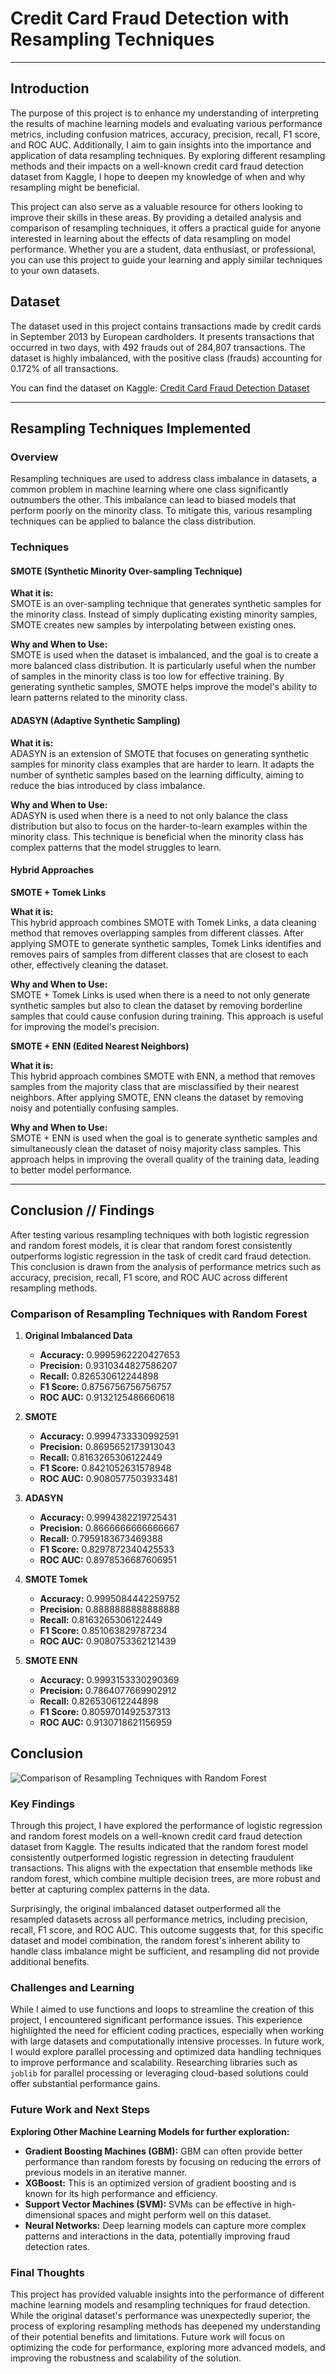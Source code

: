 # Credit Card Fraud Detection with Resampling Techniques

---



## Introduction

The purpose of this project is to enhance my understanding of interpreting the results of machine learning models and evaluating various performance metrics, including confusion matrices, accuracy, precision, recall, F1 score, and ROC AUC. Additionally, I aim to gain insights into the importance and application of data resampling techniques. By exploring different resampling methods and their impacts on a well-known credit card fraud detection dataset from Kaggle, I hope to deepen my knowledge of when and why resampling might be beneficial.

This project can also serve as a valuable resource for others looking to improve their skills in these areas. By providing a detailed analysis and comparison of resampling techniques, it offers a practical guide for anyone interested in learning about the effects of data resampling on model performance. Whether you are a student, data enthusiast, or professional, you can use this project to guide your learning and apply similar techniques to your own datasets.




## Dataset


The dataset used in this project contains transactions made by credit cards in September 2013 by European cardholders. It presents transactions that occurred in two days, with 492 frauds out of 284,807 transactions. The dataset is highly imbalanced, with the positive class (frauds) accounting for 0.172% of all transactions.

You can find the dataset on Kaggle: [Credit Card Fraud Detection Dataset](https://www.kaggle.com/datasets/mlg-ulb/creditcardfraud)

---

## Resampling Techniques Implemented

### Overview

Resampling techniques are used to address class imbalance in datasets, a common problem in machine learning where one class significantly outnumbers the other. This imbalance can lead to biased models that perform poorly on the minority class. To mitigate this, various resampling techniques can be applied to balance the class distribution.

### Techniques

#### SMOTE (Synthetic Minority Over-sampling Technique)

**What it is:**  
SMOTE is an over-sampling technique that generates synthetic samples for the minority class. Instead of simply duplicating existing minority samples, SMOTE creates new samples by interpolating between existing ones.

**Why and When to Use:**  
SMOTE is used when the dataset is imbalanced, and the goal is to create a more balanced class distribution. It is particularly useful when the number of samples in the minority class is too low for effective training. By generating synthetic samples, SMOTE helps improve the model's ability to learn patterns related to the minority class.

#### ADASYN (Adaptive Synthetic Sampling)

**What it is:**  
ADASYN is an extension of SMOTE that focuses on generating synthetic samples for minority class examples that are harder to learn. It adapts the number of synthetic samples based on the learning difficulty, aiming to reduce the bias introduced by class imbalance.

**Why and When to Use:**  
ADASYN is used when there is a need to not only balance the class distribution but also to focus on the harder-to-learn examples within the minority class. This technique is beneficial when the minority class has complex patterns that the model struggles to learn.

#### Hybrid Approaches

**SMOTE + Tomek Links**

**What it is:**  
This hybrid approach combines SMOTE with Tomek Links, a data cleaning method that removes overlapping samples from different classes. After applying SMOTE to generate synthetic samples, Tomek Links identifies and removes pairs of samples from different classes that are closest to each other, effectively cleaning the dataset.

**Why and When to Use:**  
SMOTE + Tomek Links is used when there is a need to not only generate synthetic samples but also to clean the dataset by removing borderline samples that could cause confusion during training. This approach is useful for improving the model's precision.

**SMOTE + ENN (Edited Nearest Neighbors)**

**What it is:**  
This hybrid approach combines SMOTE with ENN, a method that removes samples from the majority class that are misclassified by their nearest neighbors. After applying SMOTE, ENN cleans the dataset by removing noisy and potentially confusing samples.

**Why and When to Use:**  
SMOTE + ENN is used when the goal is to generate synthetic samples and simultaneously clean the dataset of noisy majority class samples. This approach helps in improving the overall quality of the training data, leading to better model performance.

---

## Conclusion // Findings

After testing various resampling techniques with both logistic regression and random forest models, it is clear that random forest consistently outperforms logistic regression in the task of credit card fraud detection. This conclusion is drawn from the analysis of performance metrics such as accuracy, precision, recall, F1 score, and ROC AUC across different resampling methods.

### Comparison of Resampling Techniques with Random Forest

1. **Original Imbalanced Data**
    - **Accuracy:** 0.9995962220427653
    - **Precision:** 0.9310344827586207
    - **Recall:** 0.826530612244898
    - **F1 Score:** 0.8756756756756757
    - **ROC AUC:** 0.9132125486660618

2. **SMOTE**
    - **Accuracy:** 0.9994733330992591
    - **Precision:** 0.8695652173913043
    - **Recall:** 0.8163265306122449
    - **F1 Score:** 0.8421052631578948
    - **ROC AUC:** 0.9080577503933481

3. **ADASYN**
    - **Accuracy:** 0.9994382219725431
    - **Precision:** 0.8666666666666667
    - **Recall:** 0.7959183673469388
    - **F1 Score:** 0.8297872340425533
    - **ROC AUC:** 0.8978536687606951

4. **SMOTE Tomek**
    - **Accuracy:** 0.9995084442259752
    - **Precision:** 0.8888888888888888
    - **Recall:** 0.8163265306122449
    - **F1 Score:** 0.851063829787234
    - **ROC AUC:** 0.9080753362121439

5. **SMOTE ENN**
    - **Accuracy:** 0.9993153330290369
    - **Precision:** 0.7864077669902912
    - **Recall:** 0.826530612244898
    - **F1 Score:** 0.8059701492537313
    - **ROC AUC:** 0.9130718621156959

## Conclusion

![Comparison of Resampling Techniques with Random Forest](resampling_techniques_comparison.png)

### Key Findings

Through this project, I have explored the performance of logistic regression and random forest models on a well-known credit card fraud detection dataset from Kaggle. The results indicated that the random forest model consistently outperformed logistic regression in detecting fraudulent transactions. This aligns with the expectation that ensemble methods like random forest, which combine multiple decision trees, are more robust and better at capturing complex patterns in the data.

Surprisingly, the original imbalanced dataset outperformed all the resampled datasets across all performance metrics, including precision, recall, F1 score, and ROC AUC. This outcome suggests that, for this specific dataset and model combination, the random forest's inherent ability to handle class imbalance might be sufficient, and resampling did not provide additional benefits.

### Challenges and Learning

While I aimed to use functions and loops to streamline the creation of this project, I encountered significant performance issues. This experience highlighted the need for efficient coding practices, especially when working with large datasets and computationally intensive processes. In future work, I would explore parallel processing and optimized data handling techniques to improve performance and scalability. Researching libraries such as `joblib` for parallel processing or leveraging cloud-based solutions could offer substantial performance gains.

### Future Work and Next Steps


**Exploring Other Machine Learning Models for further exploration:**
   - **Gradient Boosting Machines (GBM):** GBM can often provide better performance than random forests by focusing on reducing the errors of previous models in an iterative manner.
   - **XGBoost:** This is an optimized version of gradient boosting and is known for its high performance and efficiency.
   - **Support Vector Machines (SVM):** SVMs can be effective in high-dimensional spaces and might perform well on this dataset.
   - **Neural Networks:** Deep learning models can capture more complex patterns and interactions in the data, potentially improving fraud detection rates.



### Final Thoughts

This project has provided valuable insights into the performance of different machine learning models and resampling techniques for fraud detection. While the original dataset's performance was unexpectedly superior, the process of exploring resampling methods has deepened my understanding of their potential benefits and limitations. Future work will focus on optimizing the code for performance, exploring more advanced models, and improving the robustness and scalability of the solution.
